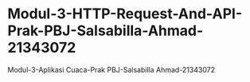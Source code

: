 # Modul-3-HTTP-Request-And-API-Prak-PBJ-Salsabilla-Ahmad-21343072
Modul-3-Aplikasi Cuaca-Prak PBJ-Salsabilla Ahmad-21343072
